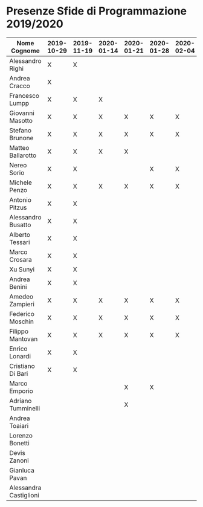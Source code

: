 # Presenze Sfide di Programmazione 2019/2020

| Nome Cognome          | 2019-10-29 | 2019-11-19 | 2020-01-14 | 2020-01-21 | 2020-01-28 | 2020-02-04 | 2020-02-14 | 2020-02-18 | 2020-04-07 | 2020-04-11 | 2020-04-14 | 2020-04-17 | 2020-04-21 | 2020-04-25 | 2020-04-28 | 2020-05-02 | 2020-05-05 | 2020-05-09 | 2020-05-12 | 2020-05-16 | 2020-05-19 | 2020-05-23 | 2020-05-25 |
| --------------------- | ---------- | ---------- | ---------- | ---------- | ---------- | ---------- | ---------- | ---------- | ---------- | ---------- | ---------- | ---------- | ---------- | ---------- | ---------- | ---------- | ---------- | ---------- | ---------- | ---------- | ---------- | ---------- | ---------- |
| Alessandro Righi      | X          | X          |            |            |            |            |            |            |            |            |            |            |            |            |            |            |            |            |            |            |            |            |            |
| Andrea Cracco         | X          |            |            |            |            |            |            |            |            |            |            |            |            |            |            |            |            |            |            |            |            |            |            |
| Francesco Lumpp       | X          | X          | X          |            |            |            |            |            |            |            |            |            |            |            |            |            |            |            |            |            |            |            |            |
| Giovanni Masotto      | X          | X          | X          | X          | X          | X          | X          | X          | X          | X          | X          | X          | X          | X          | X          | X          | X          | X          | X          | X          | X          | X          | X          |
| Stefano Brunone       | X          | X          | X          | X          | X          | X          | X          | X          | X          | X          | X          | X          | X          | X          | X          | X          | X          | X          | X          | X          | X          | X          | X          |
| Matteo Ballarotto     | X          | X          | X          | X          |            |            |            |            |            |            | X          | X          | X          | X          | X          | X          | X          | X          | X          | X          | X          | X          | X          |
| Nereo Sorio           | X          | X          |            |            | X          | X          | X          |            | X          | X          | X          | X          | X          | X          | X          | X          | X          | X          | X          | X          | X          | X          | X          |
| Michele Penzo         | X          | X          | X          | X          | X          | X          | X          | X          | X          | X          | X          | X          | X          | X          | X          | X          |            | X          | X          | X          | X          | X          | X          |
| Antonio Pitzus        | X          | X          |            |            |            |            |            |            |            |            |            |            |            |            |            |            |            |            |            |            |            |            |            |
| Alessandro Busatto    | X          | X          |            |            |            |            |            |            |            |            |            |            |            |            |            |            |            |            |            |            |            |            |            |
| Alberto Tessari       | X          | X          |            |            |            |            |            |            |            |            |            |            |            |            |            |            |            |            |            |            |            |            |            |
| Marco Crosara         | X          | X          |            |            |            |            |            |            |            |            |            |            |            |            |            |            |            |            |            |            |            |            |            |
| Xu Sunyi              | X          | X          |            |            |            |            |            |            |            |            |            |            |            |            |            |            |            |            |            |            |            |            |            |
| Andrea Benini         | X          | X          |            |            |            |            |            |            |            |            |            |            |            |            |            |            |            |            |            |            |            |            |            |
| Amedeo Zampieri       | X          | X          | X          | X          | X          | X          | X          | X          | X          | X          | X          | X          | X          | X          | X          | X          | X          | X          | X          | X          | X          |            | X          |
| Federico Moschin      | X          | X          | X          | X          | X          | X          | X          | X          | X          | X          | X          | X          | X          | X          | X          | X          | X          | X          | X          | X          | X          | X          | X          |
| Filippo Mantovan      | X          | X          | X          | X          | X          | X          | X          |            | X          | X          | X          | X          | X          | X          | X          | X          | X          | X          | X          | X          | X          | X          | X          |
| Enrico Lonardi        | X          | X          |            |            |            |            |            |            |            |            |            |            |            |            |            |            |            |            |            |            |            |            |            |
| Cristiano Di Bari     | X          | X          |            |            |            |            |            |            |            |            |            |            |            |            |            |            |            |            |            |            |            |            |            |
| Marco Emporio         |            |            |            | X          | X          |            |            |            |            |            |            |            |            |            |            |            |            |            |            |            |            |            |            |
| Adriano Tumminelli    |            |            |            | X          |            |            |            |            |            |            |            |            |            |            |            |            |            |            |            |            |            |            |            |
| Andrea Toaiari        |            |            |            |            |            |            | X          | X          | X          | X          | X          | X          | X          | X          | X          | X          | X          | X          | X          | X          | X          | X          | X          |
| Lorenzo Bonetti       |            |            |            |            |            |            | X          | X          | X          | X          | X          | X          | X          | X          | X          | X          | X          | X          | X          | X          | X          | X          | X          |
| Devis Zanoni          |            |            |            |            |            |            | X          |            |            |            |            |            |            |            |            |            |            |            |            |            |            |            |            |
| Gianluca Pavan        |            |            |            |            |            |            | X          | X          | X          | X          | X          | X          | X          | X          | X          | X          | X          | X          | X          | X          | X          | X          | X          |
| Alessandra Castiglioni|            |            |            |            |            |            |            |            | X          | X          | X          | X          | X          | X          | X          | X          | X          | X          | X          | X          | X          | X          | X          |
